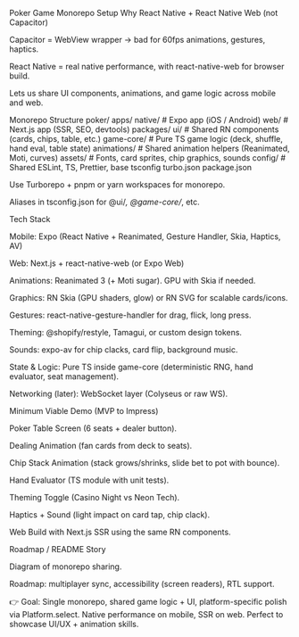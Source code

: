 Poker Game Monorepo Setup
Why React Native + React Native Web (not Capacitor)

Capacitor = WebView wrapper → bad for 60fps animations, gestures, haptics.

React Native = real native performance, with react-native-web for browser build.

Lets us share UI components, animations, and game logic across mobile and web.

Monorepo Structure
poker/
  apps/
    native/        # Expo app (iOS / Android)
    web/           # Next.js app (SSR, SEO, devtools)
  packages/
    ui/            # Shared RN components (cards, chips, table, etc.)
    game-core/     # Pure TS game logic (deck, shuffle, hand eval, table state)
    animations/    # Shared animation helpers (Reanimated, Moti, curves)
    assets/        # Fonts, card sprites, chip graphics, sounds
    config/        # Shared ESLint, TS, Prettier, base tsconfig
  turbo.json
  package.json


Use Turborepo + pnpm or yarn workspaces for monorepo.

Aliases in tsconfig.json for @ui/*, @game-core/*, etc.

Tech Stack

Mobile: Expo (React Native + Reanimated, Gesture Handler, Skia, Haptics, AV)

Web: Next.js + react-native-web (or Expo Web)

Animations: Reanimated 3 (+ Moti sugar). GPU with Skia if needed.

Graphics: RN Skia (GPU shaders, glow) or RN SVG for scalable cards/icons.

Gestures: react-native-gesture-handler for drag, flick, long press.

Theming: @shopify/restyle, Tamagui, or custom design tokens.

Sounds: expo-av for chip clacks, card flip, background music.

State & Logic: Pure TS inside game-core (deterministic RNG, hand evaluator, seat management).

Networking (later): WebSocket layer (Colyseus or raw WS).

Minimum Viable Demo (MVP to Impress)

Poker Table Screen (6 seats + dealer button).

Dealing Animation (fan cards from deck to seats).

Chip Stack Animation (stack grows/shrinks, slide bet to pot with bounce).

Hand Evaluator (TS module with unit tests).

Theming Toggle (Casino Night vs Neon Tech).

Haptics + Sound (light impact on card tap, chip clack).

Web Build with Next.js SSR using the same RN components.

Roadmap / README Story

Diagram of monorepo sharing.

Roadmap: multiplayer sync, accessibility (screen readers), RTL support.

👉 Goal: Single monorepo, shared game logic + UI, platform-specific polish via Platform.select. Native performance on mobile, SSR on web. Perfect to showcase UI/UX + animation skills.
